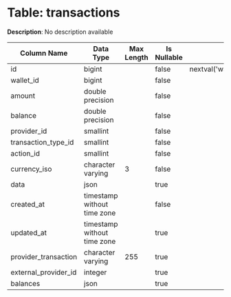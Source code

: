 # Table: transactions

**Description**: No description available

| Column Name | Data Type | Max Length | Is Nullable | Default | Primary Key | Foreign Key |
|-------------|-----------|------------|-------------|---------|-------------|-------------|
| id | bigint |  | false | nextval('wallet.transactions_id_seq'::regclass) | transactions | transactions |
| wallet_id | bigint |  | false |  | transactions | wallets |
| amount | double precision |  | false |  |  |  |
| balance | double precision |  | false |  |  |  |
| provider_id | smallint |  | false |  |  |  |
| transaction_type_id | smallint |  | false |  | transactions | transaction_types |
| action_id | smallint |  | false |  | transactions | actions |
| currency_iso | character varying | 3 | false |  | transactions | currencies |
| data | json |  | true |  |  |  |
| created_at | timestamp without time zone |  | false |  |  |  |
| updated_at | timestamp without time zone |  | true |  |  |  |
| provider_transaction | character varying | 255 | true |  |  |  |
| external_provider_id | integer |  | true |  |  |  |
| balances | json |  | true |  |  |  |
